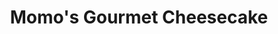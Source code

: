 ---
title: "Momo's Gourmet Cheesecake"
url: /salt-lake-city/momos-gourmet-cheesecake/
shop: Bäckerei
---